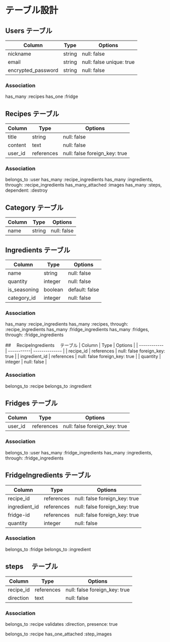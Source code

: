 # テーブル設計

## Users テーブル

| Column             | Type   | Options                  |
| ------------------ | ------ | ------------------------ |
| nickname           | string | null: false              |
| email              | string | null: false unique: true |
| encrypted_password | string | null: false              |

### Association

has_many :recipes
has_one :fridge

## Recipes テーブル

| Column  | Type       | Options                       |
| ------- | ---------- | ----------------------------- |
| title   | string     | null: false                   |
| content | text       | null: false                   |
| user_id | references | null: false foreign_key: true |

### Association

belongs_to :user
has_many :recipe_ingredients
has_many :ingredients, through: :recipe_ingredients
has_many_attached :images
has_many :steps, dependent: :destroy

## Category テーブル

| Column | Type   | Options     |
| ------ | ------ | ----------- |
| name   | string | null: false |

## Ingredients テーブル

| Column       | Type    | Options        |
| ------------ | ------- | -------------- |
| name         | string  | null: false    |
| quantity     | integer | null: false    |
| is_seasoning | boolean | default: false |
| category_id  | integer | null: false    |

### Association

has_many :recipe_ingredients
has_many :recipes, through: :recipe_ingredients
has_many :fridge_ingredients
has_many :fridges, through: :fridge_ingredients

##　 RecipeIngredients 　テーブル
| Column | Type | Options |
| ------------ | -----------| -------------- |
| recipe_id | references | null: false foreign_key: true |
| ingredient_id | references | null: false foreign_key: true |
| quantity | integer | null: false |

### Association

belongs_to :recipe
belongs_to :ingredient

## Fridges テーブル

| Column  | Type       | Options                       |
| ------- | ---------- | ----------------------------- |
| user_id | references | null: false foreign_key: true |

### Association

belongs_to :user
has_many :fridge_ingredients
has_many :ingredients, through: :fridge_ingredients

## FridgeIngredients テーブル

| Column        | Type       | Options                       |
| ------------- | ---------- | ----------------------------- |
| recipe_id     | references | null: false foreign_key: true |
| ingredient_id | references | null: false foreign_key: true |
| fridge-id     | references | null: false foreign_key: true |
| quantity      | integer    | null: false                   |

### Association

belongs_to :fridge
belongs_to :ingredient

## steps 　テーブル

| Column    | Type       | Options                       |
| --------- | ---------- | ----------------------------- |
| recipe_id | references | null: false foreign_key: true |
| direction | text       | null: false                   |

### Association

belongs_to :recipe
validates :direction, presence: true

belongs_to :recipe
has_one_attached :step_images
